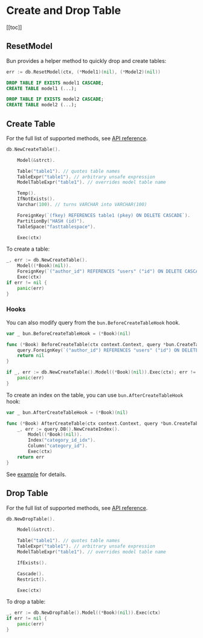 # Create and Drop Table

[[toc]]

## ResetModel

Bun provides a helper method to quickly drop and create tables:

```go
err := db.ResetModel(ctx, (*Model1)(nil), (*Model2)(nil))
```

```sql
DROP TABLE IF EXISTS model1 CASCADE;
CREATE TABLE model1 (...);

DROP TABLE IF EXISTS model2 CASCADE;
CREATE TABLE model2 (...);
```

## Create Table

For the full list of supported methods, see
[API reference](https://pkg.go.dev/github.com/uptrace/bun#CreateTableQuery).

```go
db.NewCreateTable().

	Model(&strct).

	Table("table1"). // quotes table names
	TableExpr("table1"). // arbitrary unsafe expression
	ModelTableExpr("table1"). // overrides model table name

	Temp().
	IfNotExists().
	Varchar(100). // turns VARCHAR into VARCHAR(100)

	ForeignKey(`(fkey) REFERENCES table1 (pkey) ON DELETE CASCADE`).
	PartitionBy("HASH (id)").
	TableSpace("fasttablespace").

	Exec(ctx)
```

To create a table:

```go
_, err := db.NewCreateTable().
	Model((*Book)(nil)).
	ForeignKey(`("author_id") REFERENCES "users" ("id") ON DELETE CASCADE`).
	Exec(ctx)
if err != nil {
	panic(err)
}
```

### Hooks

You can also modify query from the `bun.BeforeCreateTableHook` hook.

```go
var _ bun.BeforeCreateTableHook = (*Book)(nil)

func (*Book) BeforeCreateTable(ctx context.Context, query *bun.CreateTableQuery) error {
	query.ForeignKey(`("author_id") REFERENCES "users" ("id") ON DELETE CASCADE`)
	return nil
}

if _, err := db.NewCreateTable().Model((*Book)(nil)).Exec(ctx); err != nil {
	panic(err)
}
```

To create an index on the table, you can use `bun.AfterCreateTableHook` hook:

```go
var _ bun.AfterCreateTableHook = (*Book)(nil)

func (*Book) AfterCreateTable(ctx context.Context, query *bun.CreateTableQuery) error {
	_, err := query.DB().NewCreateIndex().
		Model((*Book)(nil)).
		Index("category_id_idx").
		Column("category_id").
		Exec(ctx)
	return err
}
```

See [example](https://github.com/uptrace/bun/tree/master/example/create-table-index) for details.

## Drop Table

For the full list of supported methods, see
[API reference](https://pkg.go.dev/github.com/uptrace/bun#DropTableQuery).

```go
db.NewDropTable().

	Model(&strct).

	Table("table1"). // quotes table names
	TableExpr("table1"). // arbitrary unsafe expression
	ModelTableExpr("table1"). // overrides model table name

	IfExists().

	Cascade().
	Restrict().

	Exec(ctx)
```

To drop a table:

```go
_, err := db.NewDropTable().Model((*Book)(nil)).Exec(ctx)
if err != nil {
	panic(err)
}
```
